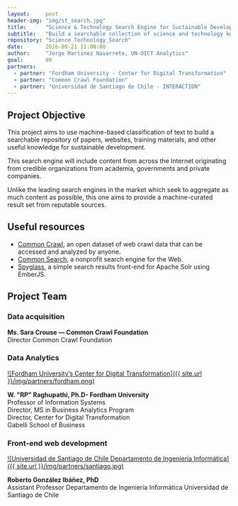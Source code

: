 ```yaml
---
layout:     post
header-img: "img/st_search.jpg"
title:      "Science & Technology Search Engine for Sustainable Development"
subtitle:   "Build a searchable collection of science and technology knowledge useful to implement the SDGs."
repository: "Science_Technology_Search"
date:       2016-09-21 11:00:00
author:     "Jorge Martinez Navarrete, UN-OICT Analytics"
goal:		09
partners:   
  - partner: "Fordham University - Center for Digital Transformation"
  - partner: "Common Crawl Foundation"
  - partner: "Universidad de Santiago de Chile - INTERACTION"
---
```

Project Objective
------------
This project aims to use machine-based classification of text to build a searchable repository of papers, websites, training materials, and other useful knowledge for sustainable development.

This search engine will include content from across the Internet originating from credible organizations from academia, governments and private companies.

Unlike the leading search engines in the market which seek to aggregate as much content as possible, this one aims to provide a machine-curated result set from reputable sources.


Useful resources
------------

- [Common Crawl](http://commoncrawl.org/), an open dataset of web crawl data that can be accessed and analyzed by anyone.
- [Common Search](https://about.commonsearch.org/), a nonprofit search engine for the Web.
- [Spyglass](https://github.com/o19s/spyglass), a simple search results front-end for Apache Solr using EmberJS.

Project Team
------------

### Data acquisition
**Ms. Sara Crouse — Common Crawl Foundation**  
Director Common Crawl Foundation

### Data Analytics
[![Fordham University’s Center for Digital Transformation]({{ site.url }}/img/partners/fordham.png)](http://fordhamcdt.org)

**W. "RP" Raghupathi, Ph.D- Fordham University**  
Professor of Information Systems  
Director, MS in Business Analytics Program  
Director, Center for Digital Transformation  
Gabelli School of Business

### Front-end web development
[![Universidad de Santiago de Chile Departamento de Ingeniería Informática]({{ site.url }}/img/partners/santiago.jpg)](http://interaction.informatica.usach.cl/)

**Roberto González Ibáñez, PhD**  
Assistant Professor
Departamento de Ingeniería Informática
Universidad de Santiago de Chile
